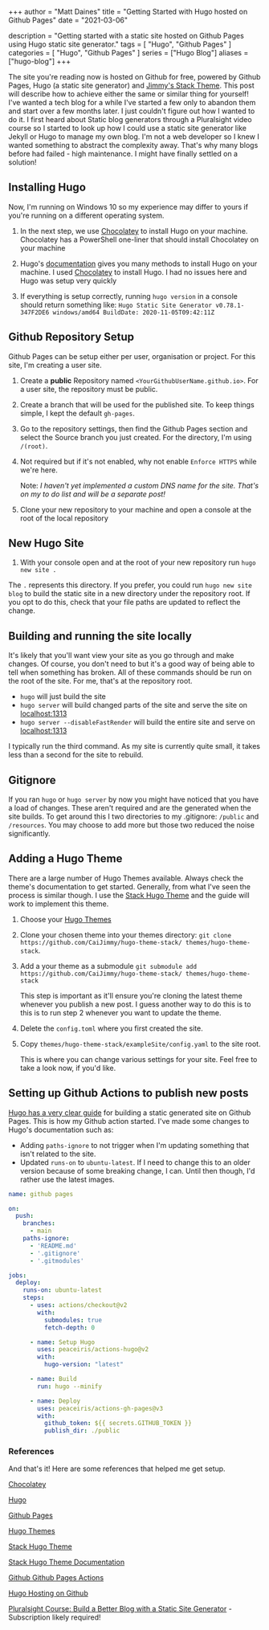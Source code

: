 +++
author = "Matt Daines"
title = "Getting Started with Hugo hosted on Github Pages"
date = "2021-03-06"

description = "Getting started with a static site hosted on Github Pages using Hugo static site generator."
tags = [
    "Hugo",
    "Github Pages"
]
categories = [
    "Hugo",
    "Github Pages"
]
series = ["Hugo Blog"]
aliases = ["hugo-blog"]
+++

The site you're reading now is hosted on Github for free, powered by Github Pages, Hugo (a static site generator) and [Jimmy's Stack Theme](https://github.com/CaiJimmy/hugo-theme-stack). This post will describe how to achieve either the same or similar thing for yourself!<!--more--> I've wanted a tech blog for a while I've started a few only to abandon them and start over a few months later. I just couldn't figure out how I wanted to do it. I first heard about Static blog generators through a Pluralsight video course so I started to look up how I could use a static site generator like Jekyll or Hugo to manage my own blog. I'm not a web developer so I knew I wanted something to abstract the complexity away. That's why many blogs before had failed - high maintenance. I might have finally settled on a solution!

## Installing Hugo

Now, I'm running on Windows 10 so my experience may differ to yours if you're running on a different operating system.

1) In the next step, we use [Chocolatey](https://chocolatey.org/install) to install Hugo on your machine. Chocolatey has a PowerShell one-liner that should install Chocolatey on your machine

2) Hugo's [documentation](https://gohugo.io/getting-started/installing) gives you many methods to install Hugo on your machine. I used [Chocolatey](https://gohugo.io/getting-started/installing#chocolatey-windows) to install Hugo. I had no issues here and Hugo was setup very quickly

3) If everything is setup correctly, running `hugo version` in a console should return something like: `Hugo Static Site Generator v0.78.1-347F2DE6 windows/amd64 BuildDate: 2020-11-05T09:42:11Z`

## Github Repository Setup

Github Pages can be setup either per user, organisation or project. For this site, I'm creating a user site.

1) Create a **public** Repository named `<YourGithubUserName.github.io>`. For a user site, the repository must be public.

2) Create a branch that will be used for the published site. To keep things simple, I kept the default `gh-pages`.

3) Go to the repository settings, then find the Github Pages section and select the Source branch you just created. For the directory, I'm using `/(root)`.

4) Not required but if it's not enabled, why not enable `Enforce HTTPS` while we're here.

    Note: *I haven't yet implemented a custom DNS name for the site. That's on my to do list and will be a separate post!*

5) Clone your new repository to your machine and open a console at the root of the local repository

## New Hugo Site

1) With your console open and at the root of your new repository run `hugo new site .`

The `.` represents this directory. If you prefer, you could run `hugo new site blog` to build the static site in a new directory under the repository root. If you opt to do this, check that your file paths are updated to reflect the change.

## Building and running the site locally

It's likely that you'll want view your site as you go through and make changes. Of course, you don't need to but it's a good way of being able to tell when something has broken. All of these commands should be run on the root of the site. For me, that's at the repository root.

- `hugo` will just build the site
- `hugo server` will build changed parts of the site and serve the site on [localhost:1313](http://localhost:1313/)
- `hugo server --disableFastRender` will build the entire site and serve on [localhost:1313](http://localhost:1313/)

I typically run the third command. As my site is currently quite small, it takes less than a second for the site to rebuild.

## Gitignore

If you ran `hugo` or `hugo server` by now you might have noticed that you have a load of changes. These aren't required and are the generated when the site builds. To get around this I two directories to my .gitignore: `/public` and `/resources`. You may choose to add more but those two reduced the noise significantly.

## Adding a Hugo Theme

There are a large number of Hugo Themes available. Always check the theme's documentation to get started. Generally, from what I've seen the process is similar though. I use the [Stack Hugo Theme](https://github.com/CaiJimmy/hugo-theme-stack) and the guide will work to implement this theme.

1) Choose your [Hugo Themes](https://themes.gohugo.io)

2) Clone your chosen theme into your themes directory: `git clone https://github.com/CaiJimmy/hugo-theme-stack/ themes/hugo-theme-stack`.

3) Add a your theme as a submodule `git submodule add https://github.com/CaiJimmy/hugo-theme-stack/ themes/hugo-theme-stack`

    This step is important as it'll ensure you're cloning the latest theme whenever you publish a new post. I guess another way to do this is to this is to run step 2 whenever you want to update the theme.

4) Delete the `config.toml` where you first created the site.

5) Copy `themes/hugo-theme-stack/exampleSite/config.yaml` to the site root.

    This is where you can change various settings for your site. Feel free to take a look now, if you'd like.

## Setting up Github Actions to publish new posts

[Hugo has a very clear guide](https://gohugo.io/hosting-and-deployment/hosting-on-github#build-hugo-with-github-action) for building a static generated site on Github Pages. This is how my Github action started. I've made some changes to Hugo's documentation such as:

- Adding `paths-ignore` to not trigger when I'm updating something that isn't related to the site.
- Updated `runs-on` to `ubuntu-latest`. If I need to change this to an older version because of some breaking change, I can. Until then though, I'd rather use the latest images.

```yml
name: github pages

on:
  push:
    branches:
      - main
    paths-ignore:
      - 'README.md'
      - '.gitignore'
      - '.gitmodules'

jobs:
  deploy:
    runs-on: ubuntu-latest
    steps:
      - uses: actions/checkout@v2
        with:
          submodules: true
          fetch-depth: 0

      - name: Setup Hugo
        uses: peaceiris/actions-hugo@v2
        with:
          hugo-version: "latest"

      - name: Build
        run: hugo --minify

      - name: Deploy
        uses: peaceiris/actions-gh-pages@v3
        with:
          github_token: ${{ secrets.GITHUB_TOKEN }}
          publish_dir: ./public
```

### References

And that's it! Here are some references that helped me get setup.

[Chocolatey](https://chocolatey.org)

[Hugo](https://gohugo.io)

[Github Pages](https://docs.github.com/en/github/working-with-github-pages)

[Hugo Themes](https://themes.gohugo.io)

[Stack Hugo Theme](https://github.com/CaiJimmy/hugo-theme-stack)

[Stack Hugo Theme Documentation](https://docs.stack.jimmycai.com/writing)

[Github Github Pages Actions](https://github.com/peaceiris/actions-gh-pages)

[Hugo Hosting on Github](https://gohugo.io/hosting-and-deployment/hosting-on-github)

[Pluralsight Course: Build a Better Blog with a Static Site Generator](https://app.pluralsight.com/library/courses/static-site-generator-build-better-blog) - Subscription likely required!
